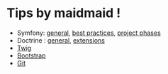 # Tips by maidmaid !

- Symfony: [general](symfony.md), [best practices](symfony-best-practice.md), [project phases](symfony-project-phase.md)
- Doctrine : [general](doctrine.md), [extensions](doctrine-extensions.md)
- [Twig](twig.md)
- [Bootstrap](bootstrap.md)
- [Git](git.md)
